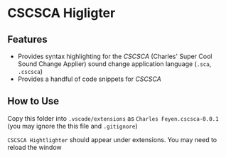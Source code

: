 # CSCSCA Higligter
## Features
- Provides syntax highlighting for the *CSCSCA* (Charles' Super Cool Sound Change Applier) sound change application language (`.sca`, `.cscsca`)
- Provides a handful of code snippets for *CSCSCA*

## How to Use
Copy this folder into `.vscode/extensions` as `Charles Feyen.cscsca-0.0.1` (you may ignore the this file and `.gitignore`)

`CSCSCA Hightlighter` should appear under extensions. You may need to reload the window